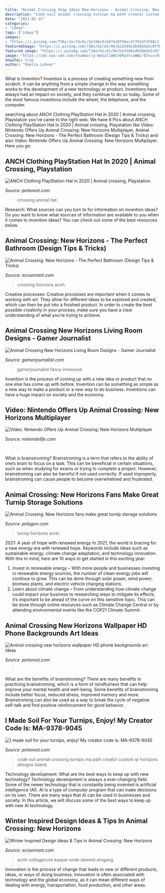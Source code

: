 ```yaml
---
title: "Animal Crossing Shop Ideas New Horizons - Animal Crossing: New Horizons Fans Make Great Turnip Storage Solutions"
description: "Code soil animal crossing turnips ma path creator custom qr horizons designs island"
date: "2023-02-15"
categories:
- "ideas"
tags: ["ideas"]
images:
- "https://i.pinimg.com/736x/2e/7d/6c/2e7d6c8cb97410fb9ac47791df3f60c2.jpg"
featuredImage: "https://i.pinimg.com/736x/b2/d3/94/b2d3942db50d3e5c0f7b2e3e9df95c05.jpg"
featured_image: "https://i.pinimg.com/736x/b2/d3/94/b2d3942db50d3e5c0f7b2e3e9df95c05.jpg"
image: "https://cdn.vox-cdn.com/thumbor/p-NeGzClQWCn6RyVtvuWW2-Q7xc=/0x71:1800x1013/fit-in/1200x630/cdn.vox-cdn.com/uploads/chorus_asset/file/19873727/turnip.jpg"
ShowToc: true
author: "Emelia Lehner"
---
```



What is Invention?
Invention is a process of creating something new from scratch. It can be anything from a simple change in the way something works to the development of a new technology or product. Inventions have always had an impact on society, and they continue to do so today. Some of the most famous inventions include the wheel, the telephone, and the computer.

	

		
searching about ANCH Clothing PlayStation Hat in 2020 | Animal crossing, Playstation you've came to the right web. We have 8 Pics about ANCH Clothing PlayStation Hat in 2020 | Animal crossing, Playstation like Video: Nintendo Offers Up Animal Crossing: New Horizons Multiplayer, Animal Crossing: New Horizons - The Perfect Bathroom (Design Tips &amp; Tricks) and also Video: Nintendo Offers Up Animal Crossing: New Horizons Multiplayer. Here you go:
		
    
## ANCH Clothing PlayStation Hat In 2020 | Animal Crossing, Playstation

<img loading=lazy src="https://i.pinimg.com/736x/e8/c5/9b/e8c59bcf7d2a6956645ee1dd0b444871.jpg" onerror="this.onerror=null;this.src='https://tse2.mm.bing.net/th?id=OIP.wJGKNOFWnosUG4zLyglmfAHaEK&amp;pid=15.1';" alt="ANCH Clothing PlayStation Hat in 2020 | Animal crossing, Playstation">

_Source: pinterest.com_

>crossing animal hat. 

	

Research: What sources can you turn to for information on invention ideas?
Do you want to know what sources of information are available to you when it comes to invention ideas? You can check out some of the best resources below.

    
## Animal Crossing: New Horizons - The Perfect Bathroom (Design Tips &amp; Tricks)

<img loading=lazy src="https://static1.srcdn.com/wordpress/wp-content/uploads/2020/04/Animal-Crossing-New-Horizons-Bathroom.jpg" onerror="this.onerror=null;this.src='https://tse4.mm.bing.net/th?id=OIP.reBZttX3L04HX_MVmCVB0gHaDt&amp;pid=15.1';" alt="Animal Crossing: New Horizons - The Perfect Bathroom (Design Tips &amp; Tricks)">

_Source: screenrant.com_

>crossing horizons acnh. 

	

Creative processes:
Creative processes are important when it comes to working with art. They allow for different ideas to be explored and created, which can then be put into a finished product. In order to create the best possible creativity in your process, make sure you have a clear understanding of what you’re trying to achieve.

    
## Animal Crossing New Horizons Living Room Designs - Gamer Journalist

<img loading=lazy src="https://cdn.gamerjournalist.com/primary/2020/05/Animal-Crossing-New-Horizons-Living-Room-Designs-6-1.jpg" onerror="this.onerror=null;this.src='https://tse1.mm.bing.net/th?id=OIP.6H6qtdXv6cG7bXg_eneaZAHaEK&amp;pid=15.1';" alt="Animal Crossing New Horizons Living Room Designs - Gamer Journalist">

_Source: gamerjournalist.com_

>gamerjournalist fancy ironwood. 

	

Invention is the process of coming up with a new idea or product that no one else has come up with before. Invention can be something as simple as a new way to make a product or a new way to do business. Inventions can have a huge impact on society and the economy.

    
## Video: Nintendo Offers Up Animal Crossing: New Horizons Multiplayer

<img loading=lazy src="http://images.nintendolife.com/c7068538913bf/1280x720.jpg" onerror="this.onerror=null;this.src='https://tse2.mm.bing.net/th?id=OIP.jDvB5OEi7UORUvF3uGKjgQHaEK&amp;pid=15.1';" alt="Video: Nintendo Offers Up Animal Crossing: New Horizons Multiplayer">

_Source: nintendolife.com_

>. 

	

What is brainstroming?
Brainstroming is a term that refers to the ability of one’s brain to focus on a task. This can be beneficial in certain situations, such as when studying for exams or trying to complete a project. However, brainstroming can also be harmful if not used correctly. If used improperly, brainstroming can cause people to become overwhelmed and frustrated.

    
## Animal Crossing: New Horizons Fans Make Great Turnip Storage Solutions

<img loading=lazy src="https://cdn.vox-cdn.com/thumbor/p-NeGzClQWCn6RyVtvuWW2-Q7xc=/0x71:1800x1013/fit-in/1200x630/cdn.vox-cdn.com/uploads/chorus_asset/file/19873727/turnip.jpg" onerror="this.onerror=null;this.src='https://tse1.mm.bing.net/th?id=OIP.7fzDzLtfB1yNC8iRhsfauwHaD4&amp;pid=15.1';" alt="Animal Crossing: New Horizons fans make great turnip storage solutions">

_Source: polygon.com_

>turnip horizons acnh. 

	

2021: A year of hope with renewed energy
In 2021, the world is bracing for a new energy era with renewed hope. Keywords include ideas such as sustainable energy, climate change adaptation, and technology innovation. With this in mind, here are 10 ways to get started in this exciting year:
1. Invest in renewable energy – With more people and businesses investing in renewable energy sources, the number of clean-energy jobs will continue to grow. This can be done through solar power, wind power, biomass plants, and electric vehicle charging stations.
2. Learn about climate change – From understanding how climate change could impact your business to researching ways to mitigate its effects, it’s important to be ahead of the curve on this sensitive topic. This can be done through online resources such as Climate Change Central or by attending environmental events like the COP21 Climate Summit.

    
## Animal Crossing New Horizons Wallpaper HD Phone Backgrounds Art Ideas

<img loading=lazy src="https://i.pinimg.com/736x/2e/7d/6c/2e7d6c8cb97410fb9ac47791df3f60c2.jpg" onerror="this.onerror=null;this.src='https://tse4.mm.bing.net/th?id=OIP._2raucNcynN7-hpRb2-gywHaNK&amp;pid=15.1';" alt="Animal crossing new horizons wallpaper HD phone backgrounds art ideas">

_Source: pinterest.com_

>. 

	

What are the benefits of brainstroming?
There are many benefits to practicing brainstroming, which is a form of mindfulness that can help improve your mental health and well-being. Some benefits of brainstroming include better focus, reduced stress, improved memory and more. Brainstroming can also be used as a way to break the cycle of negative self-talk and find positive reinforcement for good behavior.

    
## I Made Soil For Your Turnips, Enjoy! My Creator Code Is: MA-9378-9045

<img loading=lazy src="https://i.pinimg.com/736x/b2/d3/94/b2d3942db50d3e5c0f7b2e3e9df95c05.jpg" onerror="this.onerror=null;this.src='https://tse1.mm.bing.net/th?id=OIP.KQAgeBbBlneLNwtZY_AdxQHaHa&amp;pid=15.1';" alt="I made soil for your turnips, enjoy! My creator code is: MA-9378-9045">

_Source: pinterest.com_

>code soil animal crossing turnips ma path creator custom qr horizons designs island. 

	

Technology development: What are the best ways to keep up with new technology?
Technology development is always a ever-changing field. Some of the newer technology that is constantly being invented is artificial intelligence (AI). AI is a type of computer program that can make decisions on its own. There are many ways that AI can be used in businesses and society. In this article, we will discuss some of the best ways to keep up with new AI technology.

    
## Winter Inspired Design Ideas &amp; Tips In Animal Crossing: New Horizons

<img loading=lazy src="https://static0.srcdn.com/wordpress/wp-content/uploads/2020/07/Animal-Crossing-New-Horizons-Winter-Themed-Island-entrance.jpg" onerror="this.onerror=null;this.src='https://tse2.mm.bing.net/th?id=OIP.vbLJ2wfFR4-KQRyLOJpliwHaDt&amp;pid=15.1';" alt="Winter Inspired Design Ideas &amp; Tips in Animal Crossing: New Horizons">

_Source: screenrant.com_

>acnh cottagecore kaspar ende dammit eingang. 

	

Innovation is the process of change that leads to new or different products, ideas, or ways of doing business. Innovation is often associated with technology and the global economy, as it can mean different ways of dealing with energy, transportation, food production, and other areas.

